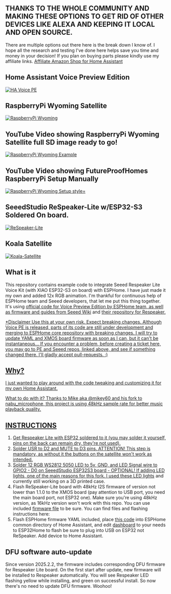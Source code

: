 ## THANKS TO THE WHOLE COMMUNITY AND MAKING THESE OPTIONS TO GET RID OF OTHER DEVICES LIKE ALEXA AND KEEPING IT LOCAL AND OPEN SOURCE.
    
There are multiple options out there here is the break down I know of.
I hope all the research and testing I've done here helps save you time and money in your decision! If you plan on buying parts please kindly use my affiliate links.
<a href="https://www.amazon.ca/shop/idjmic/list/1O8CLD8X3UTK1?ref_=cm_sw_r_cp_ud_aipsflist_0R4S3R71DK1PWKB1JN01" target="_blank">Affiliate Amazon Shop for Home Assistant</a>

## Home Assistant Voice Preview Edition
<a href="https://idjmic.com/images/satellite/HA-Voice-PE.jpg" target="_blank">
<img src="https://idjmic.com/images/satellite/HA-Voice-PE.jpg" alt="HA Voice PE" style="max-width: 100%; height: auto;"/>
</a>

## RaspberryPi Wyoming Satellite
<a href="https://idjmic.com/images/satellite/RaspberryPi_Wyoming.jpg" target="_blank">
<img src="https://idjmic.com/images/satellite/RaspberryPi_Wyoming.jpg" alt="RaspberryPi Wyoming" style="max-width: 100%; height: auto;"/>
</a>

## YouTube Video showing RaspberryPi Wyoming Satellite full SD image ready to go!
<a href="https://youtu.be/CVquCe3s2Xo?si=iwHBeBxwTvweq0lh" target="_blank">
<img src="https://img.youtube.com/vi/CVquCe3s2Xo/maxresdefault.jpg" alt="RaspberryPi Wyoming Example" style="max-width: 100%; height: auto;"/>
</a>

## YouTube Video showing FutureProofHomes RaspberryPi Setup Manually
<a href="https://youtu.be/eTKgc0YDCwE?si=n6bkjROwIr6y7KvT" target="_blank">
<img src="https://youtu.be/eTKgc0YDCwE?si=n6bkjROwIr6y7KvT" alt="RaspberryPi Wyoming Setup style="max-width: 100%; height: auto;"/>
</a>

## SeeedStudio ReSpeaker-Lite w/ESP32-S3 Soldered On board.
<a href="https://idjmic.com/images/satellite/ReSpeaker-Lite.jpg" target="_blank">
<img src="https://idjmic.com/images/satellite/ReSpeaker-Lite.jpg" alt="ReSpeaker-Lite" style="max-width: 100%; height: auto;"/>
</a>

## Koala Satellite
<a href="https://idjmic.com/images/satellite/Koala-Satellite.jpg" target="_blank">
<img src="https://idjmic.com/images/satellite/Koala-Satellite.jpg" alt="Koala-Satellite" style="max-width: 100%; height: auto;"/>
</a>

## What is it
This repository contains example code to integrate Seeed Respeaker Lite Voice Kit (with XIAO ESP32-S3 on board) with ESPHome. I have just made it my own and added 12x RGB animation.
I'm thankful for continuous help of ESPHome team and Seeed developers, that let me put this thing together. It's using <a href="https://github.com/esphome/home-assistant-voice-pe" target="_blank">official code for Voice Preview Edition by ESPHome team, as well as firmware and guides from <a href="https://wiki.seeedstudio.com/xiao_respeaker/" target="_blank">Seeed Wiki</a> and <a href="https://github.com/respeaker/ReSpeaker_Lite/tree/master" target="_blank">their repository for Respeaker.

*Disclaimer
Use this at your own risk. Expect breaking changes.
Although Voice PE is released, parts of its code are still under development and merging to ESPHome core repository with breaking changes. I will try to update YAML and XMOS board firmware as soon as I can, but it can't be instantaneous...
If you encounter a problem, before creating a ticket here, you may go to PE and Seeed repos, linked above, and see if something changed there. I'll gladly accept pull-requests. :)

## Why?
I just wanted to play around with the code tweaking and customizing it for my own Home Assistant.

What to do with it?
Thanks to Mike aka @mikey60 and his fork to nabu_microphone, this project is using 48kHz sample rate for better music playback quality.

## INSTRUCTIONS
1. Get Respeaker Lite with ESP32 soldered to it (you may solder it yourself, pins on the back can remain dry, they're not used).
2. Solder USR to D2 and MUTE to D3 pins. ATTENTION! This step is mandatory, as without it the buttons on the satellite won't work as intended.
3. Solder 12 RGB WS2812 5050 LED to 5v, GND, and LED Signal wire to GPIO2 - D0 on SeeedStudio ESP32S3 board - OPTIONAL! If adding LED lights, one of the main reasons for this fork. I used <a href="https://amzn.to/4hPLEgw" target="_blank">these LED lights</a> and currently still working on a 3D printed case.
4. Flash ReSpeaker-Lite board with 48kHz I2S firmware of version not lower than 1.1.0 to the XMOS board (pay attention to USB port, you need the main board port, not ESP32 one). Make sure you're using 48kHz version, as 16kHz version won't work with this repo. You can use included <a href="/respeaker_lite_i2s_dfu_firmware_48k_v1.1.0.bin">firmware file</a> to be sure. You can find files and flashing instructions here: <a href="https://wiki.seeedstudio.com/reSpeaker_usb_v3/"></a>
5. Flash ESPHome firmware YAML included, place <a href="/config/common/respeaker-satellite-base.yaml">this code</a> into ESPHome common directory of Home Assistant, and edit <a href="/config/respeaker-satellite-dashboard-example.yaml">dashboard</a> to your needs to ESP32Home to flash be sure to plug into USB on ESP32 not ReSpeaker.
Add device to Home Assistant.

## DFU software auto-update
Since version 2025.2.2, the firmware includes corresponding DFU firmware for Respeaker Lite board. On the first start after update, new firmware will be installed to Respeaker automatically. You will see Respeaker LED flashing yellow while installing, and green on successful install. So now there's no need to update DFU firmware. Woohoo!
